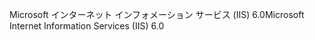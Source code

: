 <span data-ttu-id="7029d-101">Microsoft インターネット インフォメーション サービス (IIS) 6.0</span><span class="sxs-lookup"><span data-stu-id="7029d-101">Microsoft Internet Information Services (IIS) 6.0</span></span>